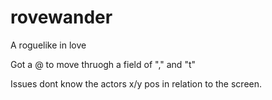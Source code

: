 rovewander
==========

A roguelike in love

Got a @ to move thruogh a field of "," and "t"

Issues dont know the actors x/y pos in relation to the screen.
